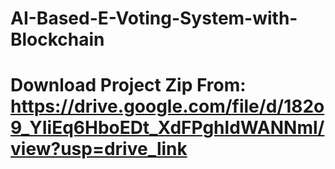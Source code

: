 # AI-Based-E-Voting-System-with-Blockchain

# Download Project Zip From: https://drive.google.com/file/d/182o9_YIiEq6HboEDt_XdFPghldWANNml/view?usp=drive_link
